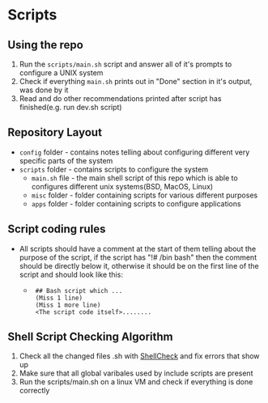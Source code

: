 # Scripts
## Using the repo
1. Run the `scripts/main.sh` script and answer all of it's prompts to configure a UNIX system
2. Check if everything `main.sh` prints out in "Done" section in it's output, was done by it
3. Read and do other recommendations printed after script has finished(e.g. run dev.sh script)


## Repository Layout
* `config` folder - contains notes telling about configuring different very specific parts of the system
* `scripts` folder - contains scripts to configure the system
  * `main.sh` file - the main shell script of this repo which is able to configures different unix systems(BSD, MacOS, Linux)
  * `misc` folder - folder containing scripts for various different purposes
  * `apps` folder - folder containing scripts to configure applications


## Script coding rules
* All scripts should have a comment at the start of them telling about the purpose of the script, if the script has "!# /bin bash" then the comment should be directly below it, otherwise it should be on the first line of the script and should look like this:
	 * ```
	 	## Bash script which ...
		(Miss 1 line)
		(Miss 1 more line)
	 	<The script code itself>........
	    ```


## Shell Script Checking Algorithm
1. Check all the changed files .sh with [ShellCheck](https://www.shellcheck.net/) and fix errors that show up
2. Make sure that all global varibales used by include scripts are present
3. Run the scripts/main.sh on a linux VM and check if everything is done correctly
